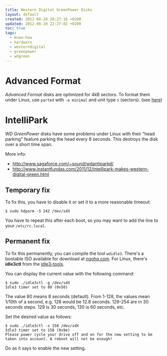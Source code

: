 ```yaml
---
title: Western Digital GreenPower Disks
layout: default
created: 2012-08-20 20:27:16 +0200
updated: 2012-08-20 22:27:02 +0200
toc: true
tags:
  - know-how
  - hardware
  - westerndigital
  - greenpower
  - wdgreen
---
```

Advanced Format
===============

*Advanced Format* disks are optimized for 4kB sectors. To format them under Linux, use `parted` with `-a minimal` and unit type `s` (sectors). (see [here](http://wdc.custhelp.com/app/answers/detail/a_id/5655))


IntelliPark
===========

*WD GreenPower* disks have some problems under Linux with their "head parking" feature parking the head every 8 seconds. This destroys the disk over a short time span.

More info:

   * <http://www.sagaforce.com/~sound/wdantiparkd/>
   * <http://www.instantfundas.com/2011/12/intellipark-makes-western-digital-green.html>


Temporary fix
-------------

To fix this, you have to disable it or set it to a more reasonable timeout:

    $ sudo hdparm -S 242 /dev/sdX


You have to repeat this after each boot, so you may want to add the line to your `/etc/rc.local`.


Permanent fix
-------------

To fix this permanently, you can compile the tool `wdidle3`. There's a bootable ISO available for download at [ngohq.com](http://www.ngohq.com/news/19805-critical-design-flaw-found-in-wd-caviar-green-hdds.html).
For Linux, there's **idle3ctl** from the [idle3-tools](http://idle3-tools.sf.net/).

You can display the current value with the following command:

    $ sudo ./idle3ctl -g /dev/sdX
    Idle3 timer set to 80 (0x50)


The value 80 means 8 seconds (default). From 1-128, the values mean 1/10th of a second, e.g. 128 would be 12.8 seconds. 129-254 are in 30 seconds steps. 129 is 30 seconds, 130 is 60 seconds, etc.

Set the desired value as follows:

    $ sudo ./idle3ctl -s 158 /dev/sdX
    Idle3 timer set to 158 (0x9e)
    Please power cycle your drive off and on for the new setting to be taken into account. A reboot will not be enough!


Do as it says to enable the new setting.
